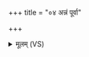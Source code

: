 +++
title = "०४ अन्नं पूर्वा"

+++
<details><summary>मूलम् (VS)</summary>

अन्नं॒ पूर्वा॑ रासतां मे अषा॒ढा ऊर्जं॑ दे॒व्युत्त॑रा॒ आ व॑हन्तु। अ॑भि॒जिन्मे॑ रासतां॒ पुण्य॑मे॒व श्रव॑णः॒ श्रवि॑ष्ठाः कुर्वतां सुपु॒ष्टिम् ॥
</details>
